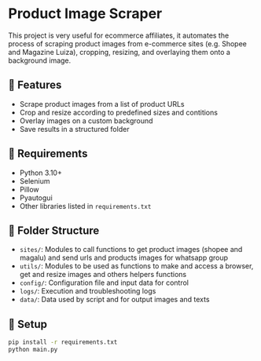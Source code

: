 # Product Image Scraper
This project is very useful for ecommerce affiliates, it automates the process of scraping product images from e-commerce sites (e.g. Shopee and Magazine Luiza), cropping, resizing, and overlaying them onto a background image.

## 🚀 Features
- Scrape product images from a list of product URLs
- Crop and resize according to predefined sizes and contitions
- Overlay images on a custom background
- Save results in a structured folder

## 🧰 Requirements
- Python 3.10+
- Selenium
- Pillow
- Pyautogui
- Other libraries listed in `requirements.txt`

## 📁 Folder Structure
- `sites/`: Modules to call functions to get product images (shopee and magalu) and send urls and products images for whatsapp group
- `utils/`: Modules to be used as functions to make and access a browser, get and resize images and others helpers functions
- `config/`: Configuration file and input data for control
- `logs/`: Execution and troubleshooting logs
- `data/`: Data used by script and for output images and texts

## 🔧 Setup
```bash
pip install -r requirements.txt
python main.py